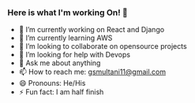 ### Here is what I'm working On! 👋


- 🔭 I’m currently working on React and Django
- 🌱 I’m currently learning AWS
- 👯 I’m looking to collaborate on opensource projects
- 🤔 I’m looking for help with Devops
- 💬 Ask me about anything
- 📫 How to reach me: gsmultani11@gmail.com
- 😄 Pronouns: He/His
- ⚡ Fun fact: I am half finish

